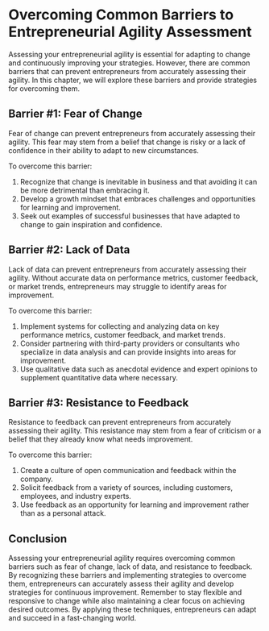 Overcoming Common Barriers to Entrepreneurial Agility Assessment
===================================================================================================================

Assessing your entrepreneurial agility is essential for adapting to change and continuously improving your strategies. However, there are common barriers that can prevent entrepreneurs from accurately assessing their agility. In this chapter, we will explore these barriers and provide strategies for overcoming them.

Barrier #1: Fear of Change
--------------------------

Fear of change can prevent entrepreneurs from accurately assessing their agility. This fear may stem from a belief that change is risky or a lack of confidence in their ability to adapt to new circumstances.

To overcome this barrier:

1. Recognize that change is inevitable in business and that avoiding it can be more detrimental than embracing it.
2. Develop a growth mindset that embraces challenges and opportunities for learning and improvement.
3. Seek out examples of successful businesses that have adapted to change to gain inspiration and confidence.

Barrier #2: Lack of Data
------------------------

Lack of data can prevent entrepreneurs from accurately assessing their agility. Without accurate data on performance metrics, customer feedback, or market trends, entrepreneurs may struggle to identify areas for improvement.

To overcome this barrier:

1. Implement systems for collecting and analyzing data on key performance metrics, customer feedback, and market trends.
2. Consider partnering with third-party providers or consultants who specialize in data analysis and can provide insights into areas for improvement.
3. Use qualitative data such as anecdotal evidence and expert opinions to supplement quantitative data where necessary.

Barrier #3: Resistance to Feedback
----------------------------------

Resistance to feedback can prevent entrepreneurs from accurately assessing their agility. This resistance may stem from a fear of criticism or a belief that they already know what needs improvement.

To overcome this barrier:

1. Create a culture of open communication and feedback within the company.
2. Solicit feedback from a variety of sources, including customers, employees, and industry experts.
3. Use feedback as an opportunity for learning and improvement rather than as a personal attack.

Conclusion
----------

Assessing your entrepreneurial agility requires overcoming common barriers such as fear of change, lack of data, and resistance to feedback. By recognizing these barriers and implementing strategies to overcome them, entrepreneurs can accurately assess their agility and develop strategies for continuous improvement. Remember to stay flexible and responsive to change while also maintaining a clear focus on achieving desired outcomes. By applying these techniques, entrepreneurs can adapt and succeed in a fast-changing world.
